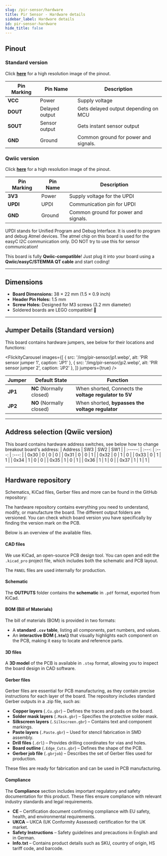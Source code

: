 ```yaml
---
slug: /pir-sensor/hardware
title: Pir Sensor - Hardware details
sidebar_label: Hardware details
id: pir-sensor-hardware
hide_title: false
---
```


## Pinout

### Standard version

<CenteredImage src="/img/pir-sensor/pir-sensor-native.png" alt="PIR native sensor pinout image" />

Click [**here**](/img/pir-sensor/pir-sensor-native.png) for a high resolution image of the pinout.

| Pin Marking | Pin Name | Description                                     |
| ----------- | -------- | ----------------------------------------------- |
| **VCC**     | Power    | Supply voltage                                  |
| **DOUT**     | Delayed output | Gets delayed output depending on MCU     |
| **SOUT**     | Sensor output    | Gets instant sensor output             |
| **GND**     | Ground   | Common ground for power and signals.            |

### Qwiic version

<CenteredImage src="/img/pir-sensor/pir-sensor-easyc.png" alt="PIR easyc sensor pinout image" />

Click [**here**](/img/pir-sensor/pir-sensor-easyc.png) for a high resolution image of the pinout.

| Pin Marking | Pin Name | Description                                     |
| ----------- | -------- | ----------------------------------------------- |
| **3V3**     | Power    | Supply voltage for the UPDI                     |
| **UPDI**    | UPDI     | Communication pin for UPDI                      |
| **GND**     | Ground   | Common ground for power and signals.            |

<WarningBox>UPDI stands for Unified Program and Debug Interface. It is used to program and debug Atmel devices. The atmel chip on this board is used for the easyC I2C communication only. DO NOT try to use this for sensor communication!</WarningBox>


<CenteredImage src="/img/easyc_transparent.png" alt="EasyC/qwiic cable" width="550px" />
 
<InfoBox> This board is fully **Qwiic-compatible**! Just plug it into your board using a **Qwiic/easyC/STEMMA QT cable** and start coding! </InfoBox>

<QuickLink 
  title="Qwiic (formerly easyC) details and specifications" 
  description="Learn about hardware specifications, compatibility, and usage of the Qwiic connector." 
  url="/qwiic" 
/>

---

## Dimensions

- **Board Dimensions:** 38 × 22 mm (1.5 × 0.9 inch)  
- **Header Pin Holes:** 1.5 mm  
- **Screw Holes:** Designed for M3 screws (3.2 mm diameter)  
- Soldered boards are LEGO compatible! 🧱 

---

## Jumper Details (Standard version)

This board contains hardware jumpers, see below for their locations and functions:

<FlickityCarousel
  images={[
    { src: '/img/pir-sensor/jp1.webp', alt: 'PIR sensor jumper 1', caption: 'JP1' },
    { src: '/img/pir-sensor/jp2.webp', alt: 'PIR sensor jumper 2', caption: 'JP2' },
  ]}
  jumpers={true}
/>

| Jumper  | Default State            | Function                                                                                                      |
| ------- | ------------------------ | ------------------------------------------------------------------------------------------------------------- |
| **JP1** | **NC** (Normally closed) |  When shorted, Connects the **voltage regulator to 5V**                                           |
| **JP2** | **NO** (Normally closed) | When shorted, **bypasses the voltage regulator**                                        |

---

## Address selection (Qwiic version)
This board contains hardware address switches, see below how to change breakout board's address:
<CenteredImage src="/img/pir-sensor/addresses.webp" alt="Pinout" width="500px" />
| Address |  SW3  |  SW2  |  SW1  |
| :-----: | :---: | :---: | :---: |
|  0x30   |   0   |   0   |   0   |
|  0x31   |   0   |   0   |   1   |
|  0x32   |   0   |   1   |   0   |
|  0x33   |   0   |   1   |   1   |
|  0x34   |   1   |   0   |   0   |
|  0x35   |   1   |   0   |   1   |
|  0x36   |   1   |   1   |   0   |
|  0x37   |   1   |   1   |   1   |

---



## Hardware repository

Schematics, KiCad files, Gerber files and more can be found in the GitHub repository:

<QuickLink 
  title="PIR Movement sensor board Hardware Design" 
  description="GitHub hardware repository for this product"
  url="https://github.com/SolderedElectronics/PIR-Movement-sensor-board-hardware-design/tree/main" 
/> 

The hardware repository contains everything you need to understand, modify, or manufacture the board. The different output folders are versioned. You can check which board version you have specifically by finding the version mark on the PCB.

Below is an overview of the available files.  

#### CAD files

We use KiCad, an open-source PCB design tool. You can open and edit the `.kicad_pro` project file, which includes both the schematic and PCB layout.  

The `PANEL` files are used internally for production.  

#### Schematic

The **OUTPUTS** folder contains the **schematic** in `.pdf` format, exported from KiCad.

#### BOM (Bill of Materials)

The bill of materials (BOM) is provided in two formats:  

- A **standard `.csv` table**, listing all components, part numbers, and values.  
- An **interactive BOM (`.html`)** that visually highlights each component on the PCB, making it easy to locate and reference parts.  


#### 3D files

A **3D model** of the PCB is available in `.step` format, allowing you to inspect the board design in CAD software.  

#### Gerber files 

Gerber files are essential for PCB manufacturing, as they contain precise instructions for each layer of the board. The repository includes standard Gerber outputs in a .zip file, such as:  

- **Copper layers** (`.Cu.gbr`) – Defines the traces and pads on the board.  
- **Solder mask layers** (`.Mask.gbr`) – Specifies the protective solder mask.  
- **Silkscreen layers** (`.Silkscreen.gbr`) – Contains text and component markings.  
- **Paste layers** (`.Paste.gbr`) – Used for stencil fabrication in SMD assembly.  
- **Drill files** (`.drl`) – Provides drilling coordinates for vias and holes.  
- **Board outline** (`.Edge_Cuts.gbr`) – Defines the shape of the PCB.  
- **Gerber job file** (`.gbrjob`) – Describes the set of Gerber files used for production.  

These files are ready for fabrication and can be used in PCB manufacturing.

#### Compliance  

The **Compliance** section includes important regulatory and safety documentation for this product. These files ensure compliance with relevant industry standards and legal requirements.  

- **CE** – Certification document confirming compliance with EU safety, health, and environmental requirements.  
- **UKCA** – UKCA (UK Conformity Assessed) certification for the UK market.  
- **Safety Instructions** – Safety guidelines and precautions in English and in German.
- **Info.txt** – Contains product details such as SKU, country of origin, HS tariff code, and barcode. 